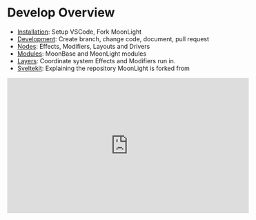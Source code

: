 
# Develop Overview

* [Installation](https://moonmodules.org/MoonLight/develop/installation/): Setup VSCode, Fork MoonLight
* [Development](https://moonmodules.org/MoonLight/develop/development/): Create branch, change code, document, pull request
* [Nodes](https://moonmodules.org/MoonLight/develop/nodes/): Effects, Modifiers, Layouts and Drivers
* [Modules](https://moonmodules.org/MoonLight/develop/modules/): MoonBase and MoonLight modules
* [Layers](https://moonmodules.org/MoonLight/develop/layers/): Coordinate system Effects and Modifiers run in.
* [Sveltekit](https://moonmodules.org/MoonLight/develop/sveltekit/): Explaining the repository MoonLight is forked from

<iframe width="560" height="315" src="https://www.youtube.com/embed/tdrU9yGkyVo" frameborder="0" allowfullscreen></iframe>